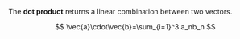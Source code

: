 The **dot product** returns a linear combination between two vectors.

$$
\vec{a}\cdot\vec{b}=\sum_{i=1}^3 a_nb_n
$$